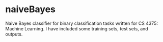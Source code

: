 # naiveBayes
Naive Bayes classifier for binary classification tasks written for CS 4375: Machine Learning.
I have included some training sets, test sets, and outputs.
